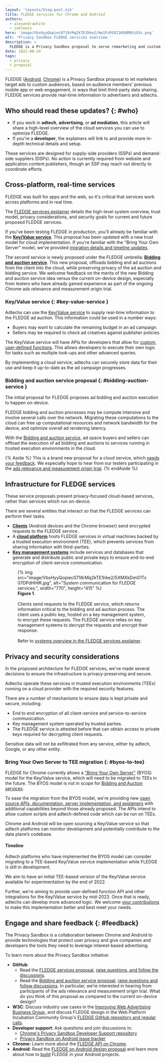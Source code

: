 ```yaml
---
layout: 'layouts/blog-post.njk'
title: FLEDGE services for Chrome and Android
authors:
  - alexandrawhite
  - joelewis
hero: 'image/VbsHyyQopiec0718rMq2kTE1hke2/Hw1FzR5OI1KbQMQVzO3c.png'
alt: 'Privacy Sandbox FLEDGE services overview.'
description: >
  FLEDGE is a Privacy Sandbox proposal to serve remarketing and custom audience use cases, designed so it cannot be used by third parties to track user browsing behavior across sites. 
date: 2022-08-24
tags:
  - privacy
  - proposal
---
```


<style type="text/css">
	.type figcaption {text-align:left;}
</style>

FLEDGE ([Android](https://developer.android.com/design-for-safety/ads/fledge),
[Chrome](/docs/privacy-sandbox/fledge/#overview)) is a Privacy Sandbox proposal
to let marketers target ads to custom audiences, based on audience members'
previous mobile app or web engagement, in ways that limit third-party data
sharing. FLEDGE services provide real-time information to advertisers and
adtechs.

## Who should read these updates? {: #who}

*  If you work in **adtech**, **advertising**, or **ad mediation**, this
   article will share a high-level overview of the cloud services you can use
   to optimize FLEDGE.
*  If you're a **developer**, the explainers will link to and provide more
   in-depth technical details and setup.

These services are designed for supply-side providers (SSPs) and demand-side
suppliers (DSPs). No action is currently required from website and application
content publishers, though an SSP may reach out directly to coordinate efforts.

## Cross-platform, real-time services

FLEDGE was built for apps and the web, so it's critical that services work
across platforms and in real time.

The [FLEDGE services explainer](https://github.com/privacysandbox/fledge-docs/blob/main/trusted_services_overview.md)
details the high-level system overview, trust model, privacy considerations,
and security goals for current and future proposed FLEDGE services.

If you've been testing FLEDGE in production, you'll already be familiar with
the **[Key/Value service](#key-value-service)**. This proposal has been updated
with a new trust model for cloud implementation. If you're familiar with the
"Bring Your Own Server" model, we've provided
[migration details and timeline updates](#byos-to-tee). 

The second service is newly proposed under the FLEDGE umbrella: 
**[Bidding and auction service](#bidding-auction-service)**. This new proposal,
offloads bidding and ad auctions from the client into the cloud, while
preserving privacy of the ad auction and bidding service.  We welcome feedback
on the merits of the new Bidding and auction service idea versus the current
on-device design, especially from testers who have already gained experience as
part of the ongoing Chrome ads relevance and measurement origin trial.

### Key/Value service {: #key-value-service }

Adtechs can use the [Key/Value service](https://github.com/WICG/turtledove/blob/main/FLEDGE_Key_Value_Server_API.md)
to supply real-time information to the FLEDGE ad auction. This information
could be used in a number ways:

*  Buyers may want to calculate the remaining budget in an ad campaign.
*  Sellers may be required to check ad creatives against publisher policies.

The Key/Value service will have APIs for developers that allow for
[custom, user-defined functions](https://github.com/WICG/turtledove/blob/main/FLEDGE_Key_Value_Server_trust_model.md%23support-for-user-defined-functions-udfs&sa=D&source=docs&ust=1660249938418410&usg=AOvVaw0LxUz3bUu-yM01vQ8gqj_d).
This allows developers to execute their own logic for tasks such as multiple
look-ups and other advanced queries.

By implementing a cloud service, adtechs can securely store data for their use
and keep it up-to-date as the ad campaign progresses.

### Bidding and auction service proposal {: #bidding-auction-service }

The initial proposal for FLEDGE proposes ad bidding and auction execution to happen on-device.

FLEDGE bidding and auction processes may be compute intensive and involve
several calls over the network. Migrating these computations to the cloud can
free up computational resources and network bandwidth for the device, and
optimize overall ad rendering latency.

With the [Bidding and auction service](https://github.com/privacysandbox/fledge-docs/blob/bidding_auction_services_api.md),
ad space buyers and sellers can offload the execution of ad bidding and
auctions to services running in trusted execution environments in the cloud.

{% Aside %}
This is a brand new proposal for a cloud service, which
[needs your feedback](#engage-and-share-feedback).
We especially hope to hear from our testers participating in the
[ads relevance and measurement origin trial](/blog/privacy-sandbox-unified-origin-trial/).
{% endAside %}

## Infrastructure for FLEDGE services

These service proposals present privacy-focused cloud-based services, rather
than services which run on-device.

There are several entities that interact so that the FLEDGE services can
perform their tasks.

* **[Clients](https://github.com/privacysandbox/fledge-docs/blob/main/trusted_services_overview.md#clients)**
  (Android devices and the Chrome browser) send encrypted requests to the
  FLEDGE service.
* A **[cloud platform](https://github.com/privacysandbox/fledge-docs/blob/main/trusted_services_overview.md#cloud-platform)**
  hosts FLEDGE services in virtual machines backed by a trusted execution
  environment (TEE), which prevents services from sharing information with third-parties.
* **[Key management systems](https://github.com/privacysandbox/fledge-docs/blob/main/trusted_services_overview.md#key-management-systems)**
  include services and databases that generate and distribute public and
  private keys to ensure end-to-end encryption of client-service communication.

<figure class="screenshot">
	{% Img src="image/VbsHyyQopiec0718rMq2kTE1hke2/5XMXkDmG1Tx07DPdHHIR.jpg", alt="System communication for FLEDGE services.", width="770", height="415" %}
	<figcaption><strong>Figure 1</strong>.<br><br>
	Clients send requests to the FLEDGE service, which returns information
	critical to the bidding and ad auction process. The client uses a public
	key, hosted on a key management system, to encrypt these requests. The
	FLEDGE service relies on key management systems to decrypt the requests and
	encrypt their response.<br><br>
	Refer to <a href="https://github.com/privacysandbox/fledge-docs/blob/main/trusted_services_overview.md#system-overview">systems overview in the FLEDGE services explainer</a>.
    </figcaption>
</figure>

## Privacy and security considerations

In the proposed architecture for FLEDGE services, we've made several decisions
to ensure the infrastructure is privacy-preserving and secure.

Adtechs operate these services in trusted execution environments (TEEs) running
on a cloud provider with the required security features. 

There are a number of mechanisms to ensure data is kept private and secure,
including:

*  End to end encryption of all client-service and service-to-service
   communication.
*  Key management system operated by trusted parties.
*  The FLEDGE service is attested before that can obtain access to private keys
   required for decrypting client requests.

Sensitive data will not be exfiltrated from any service, either by adtech, Google, or any other entity.

### Bring Your Own Server to TEE migration {: #byos-to-tee}

FLEDGE for Chrome currently allows a
["Bring Your Own Server"](https://github.com/WICG/turtledove/blob/main/FLEDGE.md) (BYOS) model
for the Key/Value service, which will need to be migrated to TEEs in the future.
The BYOS model is not in scope for [Bidding and Auction services](https://github.com/privacysandbox/fledge-docs/blob/main/bidding_auction_services_api.md).

To ease the migration from the BYOS model, we're providing new [open source
APIs, documentation, server implementation, and explainers](/blog/open-sourcing-fledge-key-value-service/)
with additional capabilities beyond those already proposed. The APIs intend to
allow custom scripts and adtech-defined code which can be run on TEEs.

Chrome and Android will be open sourcing a Key/Value service so that adtech
platforms can monitor development and potentially contribute to the data
plane’s codebase.

#### Timeline

Adtech platforms who have implemented the BYOS model can consider migrating to
a TEE-based Key/Value service implementation while FLEDGE is still in
development. 

We aim to have an initial TEE-based version of the Key/Value service available
for experimentation by the end of 2022.

Further, we're aiming to provide user-defined function API and other
integrations for the Key/Value service by mid-2023. Once that is ready, adtechs
can develop more advanced logic. We welcome [your contributions](#feedback) to
make this implementation better and best meet your needs.

## Engage and share feedback {: #feedback}

The Privacy Sandbox is a collaboration between Chrome and Android to provide
technologies that protect user privacy and give companies and developers the
tools they need to leverage interest-based advertising.

To learn more about the Privacy Sandbox initiative:

*  **GitHub**:
   * Read the [FLEDGE services proposal](https://github.com/privacysandbox/fledge-docs/blob/main/trusted_services_overview.md),
   [raise questions, and follow the discussions](https://github.com/privacysandbox/fledge-docs/issues).
   * Read the [Bidding and auction service proposal](https://github.com/privacysandbox/fledge-docs/blob/main/bidding_auction_services_api.md),
     [raise questions and follow discussions](https://github.com/privacysandbox/fledge-docs/issues).
     In particular, we’re interested in hearing from participants of the ads
     relevance and measurement origin trial. What do you think of this proposal
    as compared to the current on-device design?
*  **W3C**: Discuss industry use cases in the [Improving Web Advertising Business Group,](https://www.w3.org/community/web-adv/participants) and discuss FLEDGE design in the Web Platform Incubation Community Group's [FLEDGE GitHub repository and regular calls](https://github.com/WICG/turtledove/issues/88).
*  **Developer support**: Ask questions and join discussions in:
    *  [Chrome's Privacy Sandbox Developer Support repository](https://github.com/GoogleChromeLabs/privacy-sandbox-dev-support)
    *  [Privacy Sandbox on Android issue tracker](https://issuetracker.google.com/issues/new?component=1116743&template=1642575)
*  **Chrome:** Learn more about the [FLEDGE API on Chrome](/docs/privacy-sandbox/fledge/).
*  **Android:** Read the [FLEDGE on Android design proposal](https://developer.android.com/design-for-safety/privacy-sandbox/fledge) and learn more about how to [build](https://developer.android.com/design-for-safety/privacy-sandbox/guides/fledge) FLEDGE in your Android projects.
